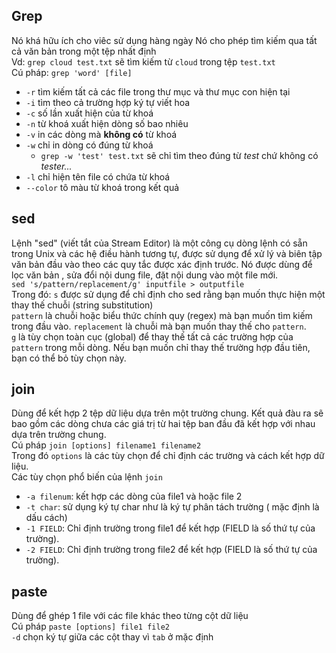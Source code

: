 ## Grep

Nó khá hữu ích cho viêc sử dụng hàng ngày
Nó cho phép tìm kiếm qua tất cả văn bản trong một tệp nhất định  
Vd: `grep cloud test.txt` sẽ tìm kiếm từ `cloud` trong tệp `test.txt`  
Cú pháp: `grep 'word' [file]`

- `-r` tìm kiếm tất cả các file trong thư mục và thư mục con hiện tại
- `-i` tìm theo cả trường hợp ký tự viết hoa
- `-c` số lần xuất hiện của từ khoá
- `-n` từ khoá xuất hiện dòng số bao nhiêu
- `-v` in các dòng mà **không có** từ khoá
- `-w` chỉ in dòng có đúng từ khoá
  - `grep -w 'test' test.txt` sẽ chỉ tìm theo đúng từ _test_ chứ không có _tester..._
- `-l` chỉ hiện tên file có chứa từ khoá
- `--color` tô màu từ khoá trong kết quả

## sed

Lệnh "sed" (viết tắt của Stream Editor) là một công cụ dòng lệnh có sẵn trong Unix và các hệ điều hành tương tự, được sử dụng để xử lý và biên tập văn bản đầu vào theo các quy tắc được xác định trước.
Nó được dùng để lọc văn bản , sửa đổi nội dung file, đặt nội dung vào một file mới.   
`sed 's/pattern/replacement/g' inputfile > outputfile`  
Trong đó:
`s`  được sử dụng để chỉ định cho sed rằng bạn muốn thực hiện một thay thế chuỗi (string substitution)  
`pattern` là chuỗi hoặc biểu thức chính quy (regex) mà bạn muốn tìm kiếm trong đầu vào.
`replacement` là chuỗi mà bạn muốn thay thế cho `pattern`.  
`g` là tùy chọn toàn cục (global) để thay thế tất cả các trường hợp của `pattern` trong mỗi dòng. Nếu bạn muốn chỉ thay thế trường hợp đầu tiên, bạn có thể bỏ tùy chọn này.  

## join

Dùng để  kết hợp 2 tệp dữ liệu dựa trên một trường chung. Kết quả đàu ra sẽ bao gồm các dòng chưa các giá trị từ hai tệp ban đầu đã kết hợp với nhau dựa trên trường chung.   
Cú pháp `join [options] filename1 filename2`    
Trong đó `options` là các tùy chọn để chỉ định các trường và cách kết hợp dữ liệu.    
Các tùy chọn phổ biến của lệnh `join`
- `-a filenum`: kết hợp các dòng của file1 và hoặc file 2
- `-t char`: sử dụng ký tự char như là ký tự phân tách trường ( mặc định là dấu cách)
-  `-1 FIELD`: Chỉ định trường trong file1 để kết hợp (FIELD là số thứ tự của trường).
- `-2 FIELD`: Chỉ định trường trong file2 để kết hợp (FIELD là số thứ tự của trường).

##  paste

Dùng để ghép 1 file với các file khác theo từng cột dữ liệu  
Cú pháp `paste [options] file1 file2`   
`-d` chọn ký tự giữa các cột thay vì `tab` ở mặc định   

